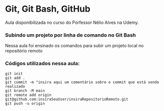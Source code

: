 <h1>Git, Git Bash, GitHub</h1>
<p>Aula disponibilizada no curso do Porfessor Nélio Alves na Udemy.<br></p>

<h3>Subindo um projeto por linha de comando no Git Bash</h3>

<p>Nessa aula foi ensinado os comandos para subir um projeto local no repositório remoto</p>

<h3>Códigos utilizados nessa aula:</h3>
<code>git init
git add .
git commit -m "insira aqui um comentário sobre o commit que está sendo realizado
git branch -M main
git remote add origin git@github.com:insiraSeuUser/insiraRepositorioRemoto.git
git push -u origin
</code>
